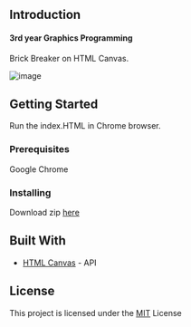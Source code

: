 ## Introduction       
#### 3rd year Graphics Programming            
Brick Breaker on HTML Canvas.

![image](https://user-images.githubusercontent.com/9217947/41088530-0a58e474-6a40-11e8-9d9b-df9ae3ac68a4.PNG)           

## Getting Started

Run the index.HTML in Chrome browser.

### Prerequisites

Google Chrome

### Installing

Download zip [here](https://github.com/seanJosephFitzpatrick/graphicsProject/archive/master.zip)

## Built With

* [HTML Canvas](https://developer.mozilla.org/kab/docs/Web/API/Canvas_API) - API


## License

This project is licensed under the [MIT](https://github.com/seanJosephFitzpatrick/graphicsProject/blob/master/LICENSE) License


